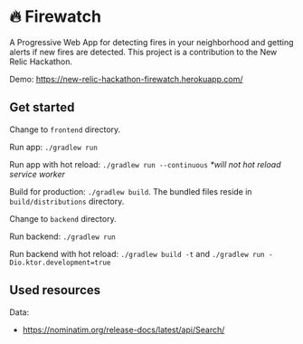 # 🔥 Firewatch

A Progressive Web App for detecting fires in your neighborhood and getting alerts if new fires are detected.
This project is a contribution to the New Relic Hackathon.

Demo: https://new-relic-hackathon-firewatch.herokuapp.com/

## Get started

Change to `frontend` directory.

Run app: `./gradlew run`

Run app with hot reload: `./gradlew run --continuous` _*will not hot reload service worker_

Build for production: `./gradlew build`. The bundled files reside in `build/distributions` directory.

Change to `backend` directory.

Run backend: `./gradlew run`

Run backend with hot reload: `./gradlew build -t` and `./gradlew run -Dio.ktor.development=true`

## Used resources

Data:
 - https://nominatim.org/release-docs/latest/api/Search/
